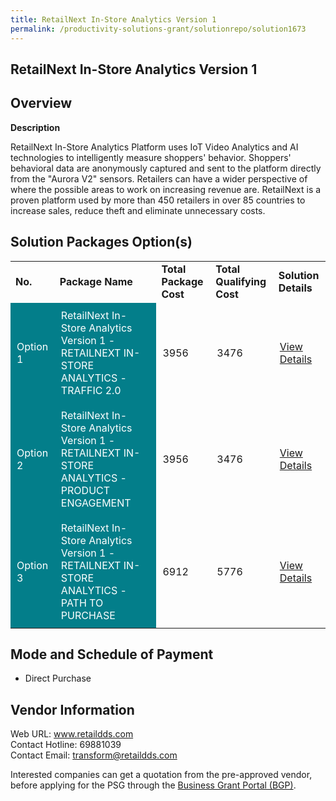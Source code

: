 ```yaml
---
title: RetailNext In-Store Analytics Version 1
permalink: /productivity-solutions-grant/solutionrepo/solution1673
---
```


## RetailNext In-Store Analytics Version 1

## Overview

**Description**

RetailNext In-Store Analytics Platform uses IoT Video Analytics and AI technologies to intelligently measure shoppers' behavior. Shoppers' behavioral data are anonymously captured and sent to the platform directly from the "Aurora V2" sensors. Retailers can have a wider perspective of where the possible areas to work on increasing revenue are. RetailNext is a proven platform used by more than 450 retailers in over 85 countries to increase sales, reduce theft and eliminate unnecessary costs.

## Solution Packages Option(s)

<table>
<tr>
<td><b>No.</b></td>
<td><b>Package Name</b></td>
<td><b>Total Package Cost</b></td>
<td><b>Total Qualifying Cost</b></td>
<td><b>Solution Details</b></td>
</tr>
<tr>
<td style='padding: 10px; background-color: #037E8A; color: #FFFFFF;'>Option 1</td>
<td style='padding: 10px; background-color: #037E8A; color: #FFFFFF;'>RetailNext In-Store Analytics Version 1 - RETAILNEXT IN-STORE ANALYTICS - TRAFFIC 2.0</td>
<td style='padding: 10px;'>3956</td>
<td style='padding: 10px;'>3476</td>
<td style='padding: 10px;'><a href='https://www.gobusiness.gov.sg/images/psg/Desensitised_RetailDDS_20200406_Annex_3_Part_1.pdf' target='_blank'>View Details</a></td>
</tr>
<tr>
<td style='padding: 10px; background-color: #037E8A; color: #FFFFFF;'>Option 2</td>
<td style='padding: 10px; background-color: #037E8A; color: #FFFFFF;'>RetailNext In-Store Analytics Version 1 - RETAILNEXT IN-STORE ANALYTICS - PRODUCT ENGAGEMENT</td>
<td style='padding: 10px;'>3956</td>
<td style='padding: 10px;'>3476</td>
<td style='padding: 10px;'><a href='https://www.gobusiness.gov.sg/images/psg/Desensitised_RetailDDS_20200406_Annex_3_Part_2.pdf' target='_blank'>View Details</a></td>
</tr>
<tr>
<td style='padding: 10px; background-color: #037E8A; color: #FFFFFF;'>Option 3</td>
<td style='padding: 10px; background-color: #037E8A; color: #FFFFFF;'>RetailNext In-Store Analytics Version 1 - RETAILNEXT IN-STORE ANALYTICS - PATH TO PURCHASE</td>
<td style='padding: 10px;'>6912</td>
<td style='padding: 10px;'>5776</td>
<td style='padding: 10px;'><a href='https://www.gobusiness.gov.sg/images/psg/Desensitised_RetailDDS_20200406_Annex_3_Part_3.pdf' target='_blank'>View Details</a></td>
</tr>
</table>

## Mode and Schedule of Payment

 - Direct Purchase

## Vendor Information

 Web URL: www.retaildds.com <br>Contact Hotline: 69881039 <br>Contact Email: transform@retaildds.com <br>

Interested companies can get a quotation from the pre-approved vendor, before applying for the PSG through the <a href='https://www.businessgrants.gov.sg/' target='_blank' rel='noopener'>Business Grant Portal (BGP)</a>.

<script src="/jquery/resize-tables.js"></script>
